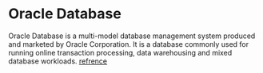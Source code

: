 
# Oracle Database
Oracle Database is a multi-model database management system produced and marketed by Oracle Corporation. It is a database commonly used for running online transaction processing, data warehousing and mixed database workloads.
[refrence](https://en.wikipedia.org/wiki/Oracle_Database)
